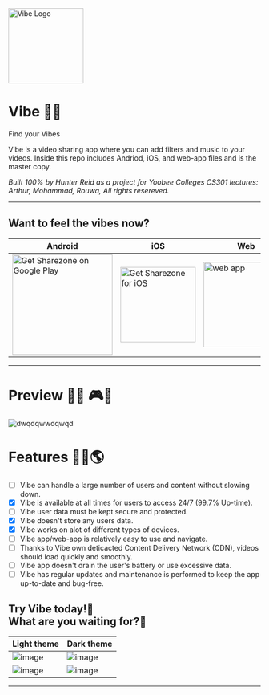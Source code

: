 <img width=150 alt='Vibe Logo' src='https://user-images.githubusercontent.com/62681404/233503168-ce39d966-297b-4343-9a1e-f2bc3d6fdddf.png'/>

# Vibe 🎵🎼
Find your Vibes

Vibe is a video sharing app where you can add filters and music to your videos. Inside this repo includes Andriod, iOS, and web-app files and is the master copy.

<i>Built 100% by Hunter Reid as a project for Yoobee Colleges CS301 lectures: Arthur, Mohammad, Rouwa, All rights resereved.</i>

<hr>

## Want to feel the vibes now?

| Android | iOS | Web |
| --- | ---| --- |
<a href='https://play.google.com/store/apps/details?id=de.codingbrain.sharezone'><img width=200 alt='Get Sharezone on Google Play' src='https://play.google.com/intl/en_us/badges/static/images/badges/en_badge_web_generic.png'/> | <a href='https://apps.apple.com/de/app/sharezone/id1434868489'><img width=150 alt='Get Sharezone for iOS' src='https://user-images.githubusercontent.com/24459435/172480740-d70aff84-fcb6-4f4a-bbd1-a3e2fa58f3a9.svg'/> | <a href='https://web.sharezone.net'><img width=170 alt=' web app' src='https://user-images.githubusercontent.com/29028262/151261789-ac4d7496-ff14-4ef0-8d9f-c9fee72cb302.png'/> | 


<hr>

# Preview 🎫📸 🎮👀
![dwqdqwwdqwqd](https://user-images.githubusercontent.com/62681404/233502295-1fd6b5c5-b77b-452e-8160-b9b758ace277.png)

# Features 👷‍♂️🌎 

- [ ] Vibe can handle a large number of users and content without slowing down.  
- [x] Vibe is available at all times for users to access 24/7 (99.7% Up-time).  
- [ ] Vibe user data must be kept secure and protected.  
- [x] Vibe doesn't store any users data.  
- [x] Vibe works on alot of different types of devices.  
- [ ] Vibe app/web-app is relatively easy to use and navigate.  
- [ ] Thanks to Vibe own deticacted Content Delivery Network (CDN), videos should load quickly and smoothly.  
- [ ] Vibe app doesn't drain the user's battery or use excessive data.  
- [ ] Vibe has regular updates and maintenance is performed to keep the app up-to-date and bug-free.  

## Try Vibe today!🤙 <br> What are you waiting for?📲
 

| Light theme | Dark theme |
| --- | ---| 
| ![image](https://github.com/hunterjreid/Vibe/assets/62681404/b8e28686-21a6-4fdc-b066-5afa0596494f) | ![image](https://github.com/hunterjreid/Vibe/assets/62681404/2acd65e1-e25c-4d82-9fa6-da9ea15fd36f) |
| ![image](https://github.com/hunterjreid/Vibe/assets/62681404/c0de7976-1cb9-4212-96c3-4519e7ae7f03) | ![image](https://github.com/hunterjreid/Vibe/assets/62681404/03fa1934-d618-4d84-927b-9aa77da5c28e) |
 
<hr>

 
